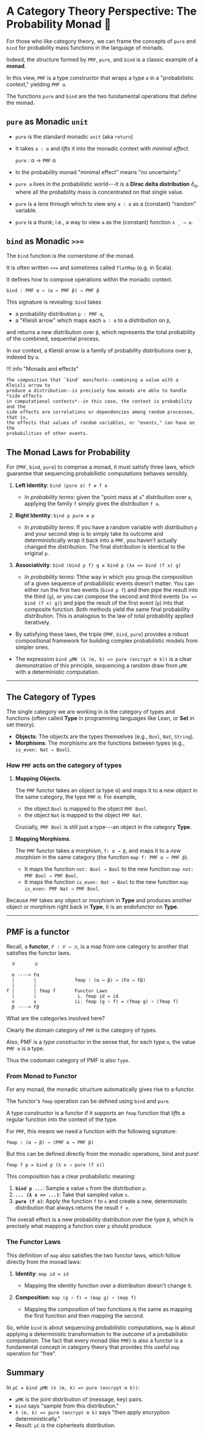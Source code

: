 # A Category Theory Perspective: The Probability Monad 🔮

For those who like category theory, we can frame the concepts of `pure` and `bind` for probability mass functions in the language of monads.

Indeed, the structure formed by `PMF`, `pure`, and `bind` is a classic example of a **monad**.

In this view, `PMF` is a type constructor that wraps a type `α` in a "probabilistic context," yielding `PMF α`.

The functions `pure` and `bind` are the two fundamental operations that define the monad.

## `pure` as Monadic `unit`

+  `pure` is the standard monadic `unit` (aka `return`)

+  It takes `a : α` and *lifts* it into the monadic context with *minimal effect*.

     `pure` : α → `PMF` α

+  In the probability monad "minimal effect" means "no uncertainty."

+  `pure a` lives in the probabilistic world---it is a **Dirac delta distribution** $δ_a$, where all the probability mass is concentrated on that single value.

+  `pure` is a lens through which to view any `a : α` as a (constant) "random" variable.

+  `pure` is a thunk; i.e., a way to view `a` as the (constant) function `λ _ → a`.


## `bind` as Monadic `>>=`

The `bind` function is the cornerstone of the monad.

It is often written `>>=` and sometimes called `flatMap` (e.g. in Scala).

It defines how to compose operations within the monadic context.

`bind : PMF α → (α → PMF β) → PMF β`

This signature is revealing: `bind` takes

+  a probability distribution `p : PMF α`,
+  a "Kleisli arrow" which maps each `a : α` to a distribution on `β`,

and returns a new distribution over `β`, which represents the total probability of the combined, sequential process.

In our context, a Kleisli arrow is a family of probability distributions
over `β`, indexed by `α`.

!!! info "Monads and effects"

    The composition that `bind` manifests--combining a value with a Kleisli arrow to
    produce a distribution--is precisely how monads are able to handle *side effects
    in computational contexts*--in this case, the context is probability and the
    side effects are correlations or dependencies among random processes, that is,
    the effects that values of random variables, or "events," can have on the
    probabilities of other events.

## The Monad Laws for Probability

For (`PMF`, `bind`, `pure`) to comprise a monad, it must satisfy three laws, which guarantee that sequencing probabilistic computations behaves sensibly.

1.  **Left Identity**: `bind (pure a) f ≡ f a`
    *  *In probability terms*: given the "point mass at `a`" distribution over `α`,
       applying the family `f` simply gives the distribution `f a`.

2.  **Right Identity**: `bind p pure ≡ p`
    *  *In probability terms*: If you have a random variable with distribution `p` and your second step is to simply take its outcome and deterministically wrap it back into a `PMF`, you haven't actually changed the distribution. The final distribution is identical to the original `p`.

3.  **Associativity**: `bind (bind p f) g ≡ bind p (λx => bind (f x) g)`
    *  *In probability terms*: Thhe way in which you group the composition of a given sequence of probabilistic events doesn't matter. You can either run the first two events (`bind p f`) and then pipe the result into the third (`g`), or you can compose the second and third events (`λx => bind (f x) g)`) and pipe the result of the first event (`p`) into that composite function. Both methods yield the same final probability distribution. This is analogous to the law of total probability applied iteratively.

+  By satisfying these laws, the triple (`PMF`, `bind`, `pure`)  provides a robust compositional framework for building complex probabilistic models from simpler ones.

+  The expression `bind μMK (λ (m, k) => pure (encrypt m k))` is a clear demonstration of this principle, sequencing a random draw from `μMK` with a deterministic computation.

---

## The Category of Types

The single category we are working in is the category of types and functions (often called **Type** in programming languages like Lean, or **Set** in set theory).

* **Objects**: The objects are the types themselves (e.g., `Bool`, `Nat`, `String`).
* **Morphisms**: The morphisms are the functions between types (e.g., `is_even: Nat → Bool`).


### How `PMF` acts on the category of types

1.  **Mapping Objects**.

    The `PMF` functor takes an object (a type α) and maps it to a *new object* in the same category, the type `PMF` α. For example,

    * the object `Bool` is mapped to the object `PMF Bool`.
    * the object `Nat` is mapped to the object `PMF Nat`.

    Crucially, `PMF Bool` is still just a type---an object in the category **Type**.

2.  **Mapping Morphisms**.

    The `PMF` functor takes a morphism, `f: α → β`, and maps it to a *new morphism* in the same category (the function `map f: PMF α → PMF β`).

    * It maps the function `not: Bool → Bool` to the new function `map not: PMF Bool → PMF Bool`.
    * It maps the function `is_even: Nat → Bool` to the new function `map is_even: PMF Nat → PMF Bool`.

Because `PMF` takes any object or morphism in **Type** and produces another object or morphism right back in **Type**, it is an endofunctor on **Type**.

---

## PMF is a functor

Recall, a **functor**, `F : 𝒞 → 𝒟`, is a map from one category to another that
satisfies the functor laws.

```
  𝒞       𝒟

  α ----> Fα
  |       |              fmap : (α → β) → (Fα → Fβ)
  |       |
f |       | fmap f       Functor Laws
  |       |               i. fmap id = id
  v       v              ii. fmap (g ∘ f) = (fmap g) ∘ (fmap f)
  β ----> Fβ
```

What are the categories involved here?

Clearly the domain category of `PMF` is the category of types.

Also, PMF is a *type constructor* in the sense that, for each type `α`, the value
`PMF α` is a type.

Thus the codomain category of PMF is also `Type`.


### From Monad to Functor

For any monad, the monadic structure automatically gives rise to a functor.

The functor's `fmap` operation can be defined using `bind` and `pure`.

A type constructor is a functor if it supports an `fmap` function that *lifts* a regular function into the context of the type.

For `PMF`, this means we need a function with the following signature:

`fmap : (α → β) → (PMF α → PMF β)`

But this can be defined directly from the monadic operations, bind and pure!

`fmap f p = bind p (λ x ⇒ pure (f x))`

This composition has a clear probabilistic meaning:

1.  **`bind p ...`**: Sample a value `x` from the distribution `p`.
2.  **`... (λ x => ...)`**: Take that sampled value `x`.
3.  **`pure (f x)`**: Apply the function `f` to `x` and create a new, deterministic distribution that always returns the result `f x`.

The overall effect is a new probability distribution over the type `β`, which is precisely what mapping a function over `p` should produce.

### The Functor Laws

This definition of `map` also satisfies the two functor laws, which follow directly from the monad laws:

1.  **Identity**: `map id = id`
    * Mapping the identity function over a distribution doesn't change it.

2.  **Composition**: `map (g ∘ f) = (map g) ∘ (map f)`
    * Mapping the composition of two functions is the same as mapping the first function and then mapping the second.

So, while `bind` is about sequencing probabilistic computations, `map` is about applying a deterministic transformation to the *outcome* of a probabilistic computation. The fact that every monad (like `PMF`) is also a functor is a fundamental concept in category theory that provides this useful `map` operation for "free".

## Summary

In `μC = bind μMK (λ (m, k) => pure (encrypt m k))`:

- `μMK` is the joint distribution of (message, key) pairs.
- `bind` says "sample from this distribution."
- `λ (m, k) => pure (encrypt m k)` says "then apply encryption deterministically."
- Result: `μC` is the ciphertexts distribution.




